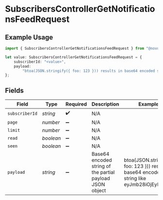 # SubscribersControllerGetNotificationsFeedRequest

## Example Usage

```typescript
import { SubscribersControllerGetNotificationsFeedRequest } from "@novu/api/models/operations";

let value: SubscribersControllerGetNotificationsFeedRequest = {
    subscriberId: "<value>",
    payload:
        "btoa(JSON.stringify({ foo: 123 })) results in base64 encoded string like eyJmb28iOjEyM30=",
};
```

## Fields

| Field                                                                                     | Type                                                                                      | Required                                                                                  | Description                                                                               | Example                                                                                   |
| ----------------------------------------------------------------------------------------- | ----------------------------------------------------------------------------------------- | ----------------------------------------------------------------------------------------- | ----------------------------------------------------------------------------------------- | ----------------------------------------------------------------------------------------- |
| `subscriberId`                                                                            | *string*                                                                                  | :heavy_check_mark:                                                                        | N/A                                                                                       |                                                                                           |
| `page`                                                                                    | *number*                                                                                  | :heavy_minus_sign:                                                                        | N/A                                                                                       |                                                                                           |
| `limit`                                                                                   | *number*                                                                                  | :heavy_minus_sign:                                                                        | N/A                                                                                       |                                                                                           |
| `read`                                                                                    | *boolean*                                                                                 | :heavy_minus_sign:                                                                        | N/A                                                                                       |                                                                                           |
| `seen`                                                                                    | *boolean*                                                                                 | :heavy_minus_sign:                                                                        | N/A                                                                                       |                                                                                           |
| `payload`                                                                                 | *string*                                                                                  | :heavy_minus_sign:                                                                        | Base64 encoded string of the partial payload JSON object                                  | btoa(JSON.stringify({ foo: 123 })) results in base64 encoded string like eyJmb28iOjEyM30= |